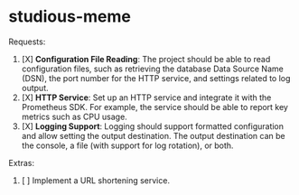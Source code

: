 # studious-meme


Requests:

1. [X] **Configuration File Reading**: The project should be able to read configuration files, such as retrieving the database Data Source Name (DSN), the port number for the HTTP service, and settings related to log output.
2. [X] **HTTP Service**: Set up an HTTP service and integrate it with the Prometheus SDK. For example, the service should be able to report key metrics such as CPU usage.
3. [X] **Logging Support**: Logging should support formatted configuration and allow setting the output destination. The output destination can be the console, a file (with support for log rotation), or both.

Extras:

1. [ ] Implement a URL shortening service.
